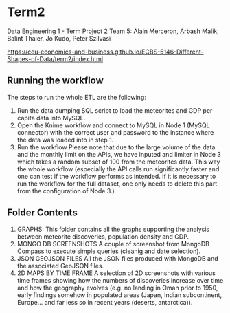 # Term2
Data Engineering 1 - Term Project 2
Team 5: Alain Merceron, Arbash Malik, Balint Thaler, Jo Kudo, Peter Szilvasi

https://ceu-economics-and-business.github.io/ECBS-5146-Different-Shapes-of-Data/term2/index.html


## Running the workflow
The steps to run the whole ETL are the following:
1. Run the data dumping SQL script to load the meteorites and GDP per capita data into MySQL.
2. Open the Knime workflow and connect to MySQL in Node 1 (MySQL connector) with the correct user and password to the instance where the data was loaded into in step 1.
3. Run the workflow
   Please note that due to the large volume of the data and the monthly limit on the APIs, we have inputed and limiter in Node 3 which takes a random subset of 100 from the meteorites data. This way the whole workflow (especially the API calls run significantly faster and one can test if the workflow performs as intended. If it is necessary to run the workflow for the full dataset, one only needs to delete this part from the configuration of Node 3.)

## Folder Contents
1. GRAPHS:
   This folder contains all the graphs supporting the analysis between meteorite discoveries, population density and GDP.
2. MONGO DB SCREENSHOTS
   A couple of screenshot from MongoDB Compass to execute simple queries (cleanig and date selection).
3. JSON GEOJSON FILES
   All the JSON files produced with MongoDB and the associated GeoJSON files.
4. 2D MAPS BY TIME FRAME
   A selection of 2D screenshots with various time frames showing how the numbers of discoveries increase over time and how     the geography evolves (e.g. no landing in Oman prior to 1950, early findings somehow in populated areas (Japan, Indian       subcontinent, Europe... and far less so in recent years (deserts, antarctica)).

